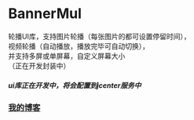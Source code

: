 # BannerMul
轮播UI库，支持图片轮播（每张图片的都可设置停留时间），</br>视频轮播（自动播放，播放完毕可自动切换），</br>并支持多屏或单屏幕，自定义屏幕大小</br>（正在开发封装中）
##### <b>ui库正在开发中，将会配置到jcenter服务中</b>

### [我的博客](http://blog.sina.com.cn/s/articlelist_6078695441_0_1.html)
